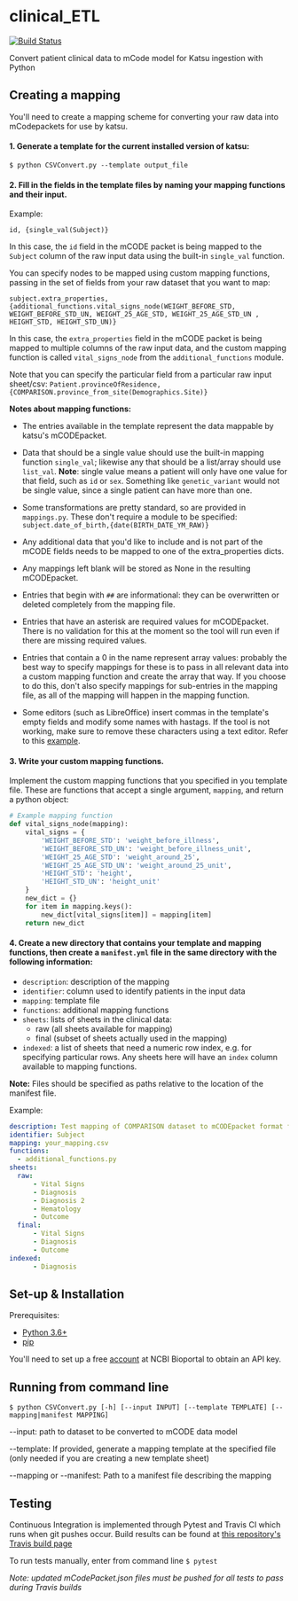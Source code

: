# clinical_ETL 
[![Build Status](https://travis-ci.com/CanDIG/medidata_mCode_ETL.svg?token=G1SY8JVFAzjkR7ZoffDu&branch=main)](https://travis-ci.com/CanDIG/medidata_mCode_ETL)

Convert patient clinical data to mCode model for Katsu ingestion with Python

## Creating a mapping   
You'll need to create a mapping scheme for converting your raw data into mCodepackets for use by katsu.

#### 1. Generate a template for the current installed version of katsu:

`$ python CSVConvert.py --template output_file`

#### 2. Fill in the fields in the template files by naming your mapping functions and their input. 
Example: 

`id, {single_val(Subject)}`

In this case,  the `id` field in  the mCODE packet is being mapped to the `Subject` column of the raw input data using the built-in `single_val` function.

You can specify nodes to be mapped using custom mapping functions, passing in the set of fields from your raw dataset that you want to map:

`subject.extra_properties, {additional_functions.vital_signs_node(WEIGHT_BEFORE_STD, WEIGHT_BEFORE_STD_UN, WEIGHT_25_AGE_STD, WEIGHT_25_AGE_STD_UN , HEIGHT_STD, HEIGHT_STD_UN)}`

In this case,  the `extra_properties` field in  the mCODE packet is being mapped to multiple columns of the raw input data, and the custom mapping function is called `vital_signs_node` from the `additional_functions` module.

Note that you can specify the particular field from a particular raw input sheet/csv:
`Patient.provinceOfResidence, {COMPARISON.province_from_site(Demographics.Site)}`

**Notes about mapping functions:**

- The entries available in the template represent the data mappable by katsu's mCODEpacket.

- Data that should be a single value should use the built-in mapping function `single_val`; likewise any that should be a list/array should use `list_val`. **Note**: single value means a patient will only have one value for that field, such as `id` or `sex`. Something like `genetic_variant` would not be single value, since a single patient can have more than one.

- Some transformations are pretty standard, so are provided in `mappings.py`. These don't require a module to be specified:
`subject.date_of_birth,{date(BIRTH_DATE_YM_RAW)}`

- Any additional data that you'd like to include and is not part of the mCODE fields needs to be mapped to one of the extra_properties dicts.

- Any mappings left blank will be stored as None in the resulting mCODEpacket.

- Entries that begin with `##` are informational: they can be overwritten or deleted completely from the mapping file.

- Entries that have an asterisk are required values for mCODEpacket. There is no validation for this at the moment so the tool will run even if there are missing required values.

- Entries that contain a 0 in the name represent array values: probably the best way to 
specify mappings for these is to pass in all relevant data into a custom mapping function and create the array that way. If you choose to do this, don't also specify mappings for sub-entries in the mapping file, as all of the mapping will
happen in the mapping function.

- Some editors (such as LibreOffice) insert commas in the template's empty fields and modify some names with hastags. If the tool is not working, make sure to remove these characters using a text editor. Refer to this [example](https://github.com/CanDIG/clinical_ETL/blob/main/example/COMPARISON2mCODE.csv).

#### 3. Write your custom mapping functions.

Implement the custom mapping functions that you specified in you template file. These are functions that accept a single argument, `mapping`, and return a python object:

```python
# Example mapping function
def vital_signs_node(mapping):
    vital_signs = {
        'WEIGHT_BEFORE_STD': 'weight_before_illness',
        'WEIGHT_BEFORE_STD_UN': 'weight_before_illness_unit',
        'WEIGHT_25_AGE_STD': 'weight_around_25',
        'WEIGHT_25_AGE_STD_UN': 'weight_around_25_unit',
        'HEIGHT_STD': 'height',
        'HEIGHT_STD_UN': 'height_unit'
    }
    new_dict = {}
    for item in mapping.keys():
        new_dict[vital_signs[item]] = mapping[item]
    return new_dict
```

#### 4. Create a new directory that contains your template and mapping functions, then create a `manifest.yml` file in the same directory with the following information:
- `description`: description of the mapping
- `identifier`: column used to identify patients in the input data
- `mapping`: template file
- `functions`: additional mapping functions
- `sheets`: lists of sheets in the clinical data:
    - raw (all sheets available for mapping)
    - final (subset of sheets actually used in the mapping)
- `indexed`: a list of sheets that need a numeric row index, e.g. for specifying particular rows. Any sheets here will have an `index` column available to mapping functions.

**Note:** Files should be specified as paths relative to the location of the manifest file.

Example:
```yaml
description: Test mapping of COMPARISON dataset to mCODEpacket format for katsu
identifier: Subject
mapping: your_mapping.csv
functions:
  - additional_functions.py
sheets:
  raw:
      - Vital Signs
      - Diagnosis
      - Diagnosis 2
      - Hematology
      - Outcome
  final:
      - Vital Signs
      - Diagnosis
      - Outcome
indexed:
      - Diagnosis
```

## Set-up & Installation
Prerequisites: 
- [Python 3.6+](https://www.python.org/)
- [pip](https://github.com/pypa/pip/)

You'll need to set up a free [account](https://bioportal.bioontology.org/account) at NCBI Bioportal to obtain an API key.

## Running from command line
`$ python CSVConvert.py [-h] [--input INPUT] [--template TEMPLATE] [--mapping|manifest MAPPING]`

--input: path to dataset to be converted to mCODE data model

--template: If provided, generate a mapping template at the specified file (only needed if you are creating a new template sheet)

--mapping or --manifest: Path to a manifest file describing the mapping

## Testing
Continuous Integration is implemented through Pytest and Travis CI which runs when git pushes occur. Build results can be found at [this repository's Travis build page](https://travis-ci.com/github/CanDIG/medidata_mCode_ETL)

To run tests manually, enter from command line `$ pytest`

*Note: updated mCodePacket.json files must be pushed for all tests to pass during Travis builds*

